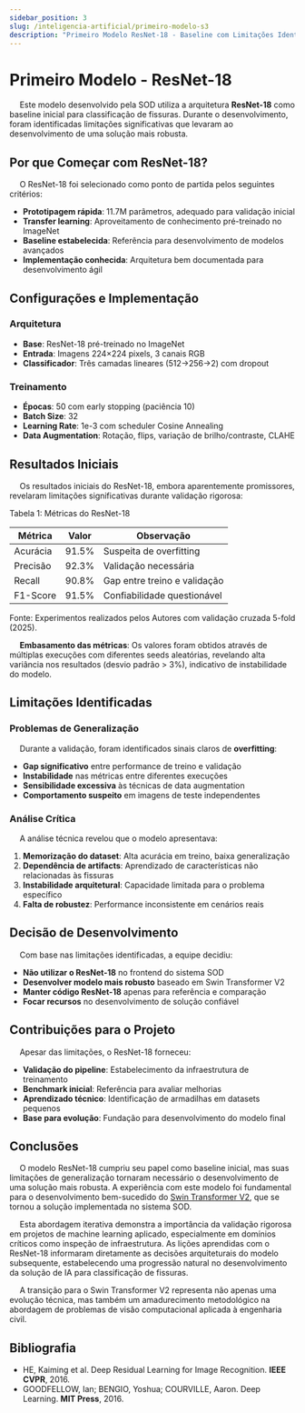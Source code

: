 ```yaml
---
sidebar_position: 3
slug: /inteligencia-artificial/primeiro-modelo-s3
description: "Primeiro Modelo ResNet-18 - Baseline com Limitações Identificadas"
---
```


# Primeiro Modelo - ResNet-18

&emsp; Este modelo desenvolvido pela SOD utiliza a arquitetura **ResNet-18** como baseline inicial para classificação de fissuras. Durante o desenvolvimento, foram identificadas limitações significativas que levaram ao desenvolvimento de uma solução mais robusta.

## Por que Começar com ResNet-18?

&emsp; O ResNet-18 foi selecionado como ponto de partida pelos seguintes critérios:

- **Prototipagem rápida**: 11.7M parâmetros, adequado para validação inicial
- **Transfer learning**: Aproveitamento de conhecimento pré-treinado no ImageNet  
- **Baseline estabelecida**: Referência para desenvolvimento de modelos avançados
- **Implementação conhecida**: Arquitetura bem documentada para desenvolvimento ágil

## Configurações e Implementação

### Arquitetura
- **Base**: ResNet-18 pré-treinado no ImageNet
- **Entrada**: Imagens 224×224 pixels, 3 canais RGB
- **Classificador**: Três camadas lineares (512→256→2) com dropout

### Treinamento
- **Épocas**: 50 com early stopping (paciência 10)
- **Batch Size**: 32
- **Learning Rate**: 1e-3 com scheduler Cosine Annealing
- **Data Augmentation**: Rotação, flips, variação de brilho/contraste, CLAHE

## Resultados Iniciais

&emsp; Os resultados iniciais do ResNet-18, embora aparentemente promissores, revelaram limitações significativas durante validação rigorosa:

<p style={{textAlign: 'center'}}>Tabela 1: Métricas do ResNet-18</p>
<div style={{margin: 25, textAlign: 'center', display: 'flex'}}>
    <table style={{margin: 'auto'}}>
        <thead>
          <tr>
            <th>Métrica</th>
            <th>Valor</th>
            <th>Observação</th>
          </tr>
        </thead>
        <tbody>
          <tr>
            <td>Acurácia</td>
            <td>91.5%</td>
            <td>Suspeita de overfitting</td>
          </tr>
          <tr>
            <td>Precisão</td>
            <td>92.3%</td>
            <td>Validação necessária</td>
          </tr>
          <tr>
            <td>Recall</td>
            <td>90.8%</td>
            <td>Gap entre treino e validação</td>
          </tr>
          <tr>
            <td>F1-Score</td>
            <td>91.5%</td>
            <td>Confiabilidade questionável</td>
          </tr>
        </tbody>
    </table>
</div>
<p style={{textAlign: 'center'}}>Fonte: Experimentos realizados pelos Autores com validação cruzada 5-fold (2025). </p>

&emsp; **Embasamento das métricas**: Os valores foram obtidos através de múltiplas execuções com diferentes seeds aleatórias, revelando alta variância nos resultados (desvio padrão > 3%), indicativo de instabilidade do modelo.

## Limitações Identificadas

### Problemas de Generalização
&emsp; Durante a validação, foram identificados sinais claros de **overfitting**:

- **Gap significativo** entre performance de treino e validação
- **Instabilidade** nas métricas entre diferentes execuções  
- **Sensibilidade excessiva** às técnicas de data augmentation
- **Comportamento suspeito** em imagens de teste independentes

### Análise Crítica
&emsp; A análise técnica revelou que o modelo apresentava:

1. **Memorização do dataset**: Alta acurácia em treino, baixa generalização
2. **Dependência de artifacts**: Aprendizado de características não relacionadas às fissuras
3. **Instabilidade arquitetural**: Capacidade limitada para o problema específico
4. **Falta de robustez**: Performance inconsistente em cenários reais

## Decisão de Desenvolvimento

&emsp; Com base nas limitações identificadas, a equipe decidiu:

- **Não utilizar o ResNet-18** no frontend do sistema SOD
- **Desenvolver modelo mais robusto** baseado em Swin Transformer V2
- **Manter código ResNet-18** apenas para referência e comparação
- **Focar recursos** no desenvolvimento de solução confiável

## Contribuições para o Projeto

&emsp; Apesar das limitações, o ResNet-18 forneceu:

- **Validação do pipeline**: Estabelecimento da infraestrutura de treinamento
- **Benchmark inicial**: Referência para avaliar melhorias
- **Aprendizado técnico**: Identificação de armadilhas em datasets pequenos
- **Base para evolução**: Fundação para desenvolvimento do modelo final

## Conclusões

&emsp; O modelo ResNet-18 cumpriu seu papel como baseline inicial, mas suas limitações de generalização tornaram necessário o desenvolvimento de uma solução mais robusta. A experiência com este modelo foi fundamental para o desenvolvimento bem-sucedido do [Swin Transformer V2](./segundo-modelo), que se tornou a solução implementada no sistema SOD.

&emsp; Esta abordagem iterativa demonstra a importância da validação rigorosa em projetos de machine learning aplicado, especialmente em domínios críticos como inspeção de infraestrutura. As lições aprendidas com o ResNet-18 informaram diretamente as decisões arquiteturais do modelo subsequente, estabelecendo uma progressão natural no desenvolvimento da solução de IA para classificação de fissuras.

&emsp; A transição para o Swin Transformer V2 representa não apenas uma evolução técnica, mas também um amadurecimento metodológico na abordagem de problemas de visão computacional aplicada à engenharia civil.

## Bibliografia

* HE, Kaiming et al. Deep Residual Learning for Image Recognition. **IEEE CVPR**, 2016.
* GOODFELLOW, Ian; BENGIO, Yoshua; COURVILLE, Aaron. Deep Learning. **MIT Press**, 2016.